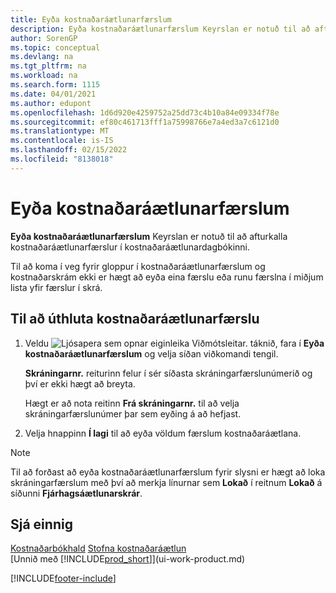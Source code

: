 ```yaml
---
title: Eyða kostnaðaráætlunarfærslum
description: Eyða kostnaðaráætlunarfærslum Keyrslan er notuð til að afturkalla kostnaðaráætlunarfærslur í kostnaðaráætlunardagbókinni.
author: SorenGP
ms.topic: conceptual
ms.devlang: na
ms.tgt_pltfrm: na
ms.workload: na
ms.search.form: 1115
ms.date: 04/01/2021
ms.author: edupont
ms.openlocfilehash: 1d6d920e4259752a25dd73c4b10a84e09334f78e
ms.sourcegitcommit: ef80c461713fff1a75998766e7a4ed3a7c6121d0
ms.translationtype: MT
ms.contentlocale: is-IS
ms.lasthandoff: 02/15/2022
ms.locfileid: "8138018"
---
```

# <a name="delete-cost-budget-entries"></a>Eyða kostnaðaráætlunarfærslum

**Eyða kostnaðaráætlunarfærslum** Keyrslan er notuð til að afturkalla kostnaðaráætlunarfærslur í kostnaðaráætlunardagbókinni.  

Til að koma í veg fyrir gloppur í kostnaðaráætlunarfærslum og kostnaðarskrám ekki er hægt að eyða eina færslu eða runu færslna í miðjum lista yfir færslur í skrá.  

## <a name="to-delete-a-cost-budget-entry"></a>Til að úthluta kostnaðaráætlunarfærslu  

1. Veldu ![Ljósapera sem opnar eiginleika Viðmótsleitar.](media/ui-search/search_small.png "Segðu mér hvað þú vilt gera") táknið, fara í **Eyða kostnaðaráætlunarfærslum** og velja síðan viðkomandi tengil.  

    **Skráningarnr.** reiturinn felur í sér síðasta skráningarfærslunúmerið og því er ekki hægt að breyta.  

    Hægt er að nota reitinn **Frá skráningarnr.** til að velja skráningarfærslunúmer þar sem eyðing á að hefjast.  
2. Velja hnappinn **Í lagi** til að eyða völdum færslum kostnaðaráætlana.  

> [!NOTE]  
> Til að forðast að eyða kostnaðaráætlunarfærslum fyrir slysni er hægt að loka skráningarfærslum með því að merkja línurnar sem **Lokað** í reitnum **Lokað** á síðunni **Fjárhagsáætlunarskrár**.  

## <a name="see-also"></a>Sjá einnig

[Kostnaðarbókhald](finance-manage-cost-accounting.md)
[Stofna kostnaðaráætlun](finance-create-cost-budgets.md)  
[Unnið með [!INCLUDE[prod_short](includes/prod_short.md)]](ui-work-product.md)


[!INCLUDE[footer-include](includes/footer-banner.md)]